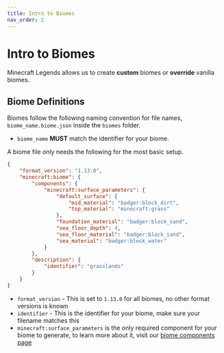 ```yaml
---
title: Intro to Biomes
nav_order: 2
---
```


# Intro to Biomes

Minecraft Legends allows us to create **custom** biomes or **override** vanilla biomes.

## Biome Definitions

Biomes follow the following naming convention for file names, `biome_name.biome.json` inside the `biomes` folder.

-   `biome_name` **MUST** match the identifier for your biome.

A biome file only needs the following for the most basic setup.

```json
{
    "format_version": "1.13.0",
    "minecraft:biome": {
        "components": {
            "minecraft:surface_parameters": {
                "default_surface": {
                    "mid_material": "badger:block_dirt",
                    "top_material": "minecraft:grass"
                },
                "foundation_material": "badger:block_sand",
                "sea_floor_depth": 4,
                "sea_floor_material": "badger:block_sand",
                "sea_material": "badger:block_water"
            }
        },
        "description": {
            "identifier": "grasslands"
        }
    }
}
```

-   `format_version` - This is set to `1.13.0` for all biomes, no other format versions is known
-   `identifier` - This is the identifier for your biome, make sure your filename matches this
-   `minecraft:surface_parameters` is the only required component for your biome to generate, to learn more about it, visit our [biome components page](../world-generation/biome-components)
